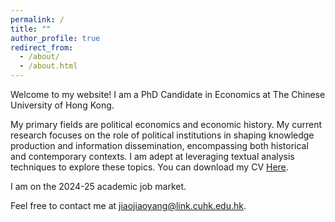 ```yaml
---
permalink: /
title: ""
author_profile: true
redirect_from: 
  - /about/
  - /about.html
---
```


Welcome to my website! I am a PhD Candidate in Economics at The Chinese University of Hong Kong. 

My primary fields are political economics and economic history. My current research focuses on the role of political institutions in shaping knowledge production and information dissemination, encompassing both historical and contemporary contexts. I am adept at leveraging textual analysis techniques to explore these topics. You can download my CV [Here](../assets/CV_Yangjiaojiao2024.pdf).

I am on the 2024-25 academic job market.

Feel free to contact me at [jiaojiaoyang@link.cuhk.edu.hk](mailto:jiaojiaoyang@link.cuhk.edu.hk).


